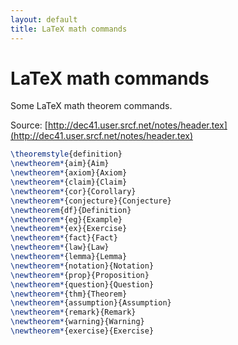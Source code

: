 ```yaml
---
layout: default
title: LaTeX math commands
---
```


# LaTeX math commands 

Some LaTeX math theorem commands. 

Source: [http://dec41.user.srcf.net/notes/header.tex](http://dec41.user.srcf.net/notes/header.tex)

```latex
\theoremstyle{definition}
\newtheorem*{aim}{Aim}
\newtheorem*{axiom}{Axiom}
\newtheorem*{claim}{Claim}
\newtheorem*{cor}{Corollary}
\newtheorem*{conjecture}{Conjecture}
\newtheorem{df}{Definition}
\newtheorem*{eg}{Example}
\newtheorem*{ex}{Exercise}
\newtheorem*{fact}{Fact}
\newtheorem*{law}{Law}
\newtheorem*{lemma}{Lemma}
\newtheorem*{notation}{Notation}
\newtheorem*{prop}{Proposition}
\newtheorem*{question}{Question}
\newtheorem*{thm}{Theorem}
\newtheorem*{assumption}{Assumption}
\newtheorem*{remark}{Remark}
\newtheorem*{warning}{Warning}
\newtheorem*{exercise}{Exercise}
```
